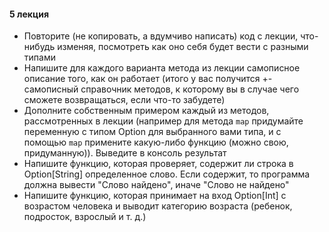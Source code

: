 #### 5 лекция

- Повторите (не копировать, а вдумчиво написать) код с лекции, что-нибудь изменяя, посмотреть как оно себя будет вести с
  разными типами
- Напишите для каждого варианта метода из лекции самописное описание того, как он работает (итого у вас получится +-
  самописный справочник методов, к которому вы в случае чего сможете возвращаться, если что-то забудете)
- Дополните собственным примером каждый из методов, рассмотренных в лекции (например для метода `map` придумайте
  переменную с типом Option для выбранного вами типа, и с помощью `map` примените какую-либо функцию (можно свою,
  придуманную)). Выведите в консоль результат
- Напишите функцию, которая проверяет, содержит ли строка в Option[String] определенное слово. Если содержит, то программа должна
  вывести "Слово найдено", иначе "Слово не найдено"
- Напишите функцию, которая принимает на вход Option[Int] с возрастом человека и выводит категорию возраста (ребенок,
  подросток, взрослый и т. д.)